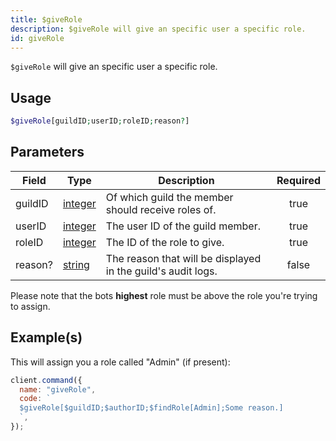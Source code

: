 ```yaml
---
title: $giveRole
description: $giveRole will give an specific user a specific role.
id: giveRole
---
```


`$giveRole` will give an specific user a specific role.

## Usage

```php
$giveRole[guildID;userID;roleID;reason?]
```

## Parameters

| Field   | Type                                                                                                | Description                                                  | Required |
| ------- | --------------------------------------------------------------------------------------------------- | ------------------------------------------------------------ | :------: |
| guildID | [integer](https://developer.mozilla.org/en-US/docs/Web/JavaScript/Reference/Global_Objects/Integer) | Of which guild the member should receive roles of.           |   true   |
| userID  | [integer](https://developer.mozilla.org/en-US/docs/Web/JavaScript/Reference/Global_Objects/Integer) | The user ID of the guild member.                             |   true   |
| roleID  | [integer](https://developer.mozilla.org/en-US/docs/Web/JavaScript/Reference/Global_Objects/Integer) | The ID of the role to give.                                  |   true   |
| reason? | [string](https://developer.mozilla.org/en-US/docs/Web/JavaScript/Reference/Global_Objects/String)   | The reason that will be displayed in the guild's audit logs. |  false   |

Please note that the bots **highest** role must be above the role you're trying to assign.

## Example(s)

This will assign you a role called "Admin" (if present):

```javascript
client.command({
  name: "giveRole",
  code: `
  $giveRole[$guildID;$authorID;$findRole[Admin];Some reason.]
  `,
});
```
